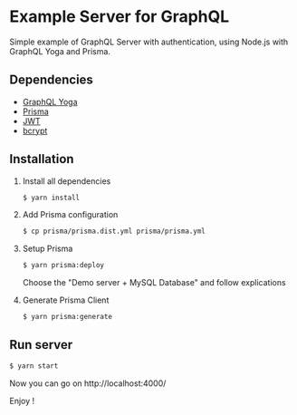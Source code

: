 # Example Server for GraphQL

Simple example of GraphQL Server with authentication, using Node.js with GraphQL Yoga and Prisma. 

## Dependencies

* [GraphQL Yoga](https://github.com/prisma-labs/graphql-yoga)
* [Prisma](https://www.prisma.io/)
* [JWT](https://github.com/auth0/node-jsonwebtoken#readme)
* [bcrypt](https://github.com/kelektiv/node.bcrypt.js#readme)

## Installation

1. Install all dependencies

    ```bash
    $ yarn install
    ```

1. Add Prisma configuration

    ```bash
    $ cp prisma/prisma.dist.yml prisma/prisma.yml
    ```

1. Setup Prisma

    ```bash
    $ yarn prisma:deploy
    ```
   
   Choose the "Demo server + MySQL Database" and follow explications

1. Generate Prisma Client

    ```bash
    $ yarn prisma:generate
    ```

## Run server

```bash
$ yarn start
```

Now you can go on http://localhost:4000/

Enjoy !
